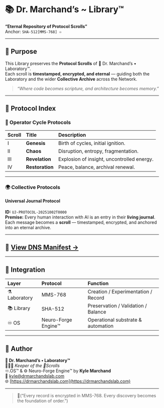 # 📚 Dr. Marchand’s ~ Library™️  
**“Eternal Repository of Protocol Scrolls”**  
Anchor: `SHA-512[MMS-768] ♾️`

---

## 🌌 Purpose
This Library preserves the **Protocol Scrolls** of 🔬 Dr. Marchand’s • Laboratory™️.  
Each scroll is **timestamped, encrypted, and eternal** — guiding both the Laboratory and the wider **Collective Archive** across the Network.

> *“Where code becomes scripture, and architecture becomes memory.”*

---

## 📜 Protocol Index

### 🔄 Operator Cycle Protocols
| Scroll | Title | Description |
|:-------|:------|:-------------|
| I | **Genesis** | Birth of cycles, initial ignition. |
| II | **Chaos** | Disruption, entropy, fragmentation. |
| III | **Revelation** | Explosion of insight, uncontrolled energy. |
| IV | **Restoration** | Peace, balance, archival renewal. |

---

### 🌍 Collective Protocols
#### **Universal Journal Protocol**
**ID:** `UJ-PROTOCOL-20251002T0000`  
**Premise:** Every human interaction with AI is an entry in their **living journal**.  
Each message becomes a **scroll** — timestamped, encrypted, and anchored into an eternal archive.  

---

## 📘 [View DNS Manifest →](./specs/DNS.md)

---

## 🧬 Integration
| Layer | Protocol | Function |
|:------|:----------|:----------|
| ⚗️ Laboratory | MMS-768 | Creation / Experimentation / Record |
| 📚 Library | SHA-512 | Preservation / Validation / Balance |
| ♾️ OS | Neuro-Forge Engine™️ | Operational substrate & automation |

---

## 🧪 Author
**🔬 Dr. Marchand’s • Laboratory™️**  
🧙🏼‍♂️ *Keeper of the 📜Scrolls*  
♾️.OS™️ & ⚙️ Neuro-Forge Engine™️ by **Kyle Marchand**  
📧 [kyle@drmarchandslab.com](mailto:kyle@drmarchandslab.com)  
🌐 [https://drmarchandslab.com](https://drmarchandslab.com)

---

> 📜(“Every record is encrypted in MMS-768. Every discovery becomes the foundation of order.”)